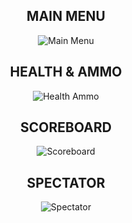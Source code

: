 <div align="center">

## MAIN MENU
![Main Menu](../screenshots/01_Main_Menu.jpg)

## HEALTH & AMMO
![Health Ammo](../screenshots/02_Health_Ammo.jpg)

## SCOREBOARD
![Scoreboard](../screenshots/03_Scoreboard.jpg)

## SPECTATOR
![Spectator](../screenshots/04_Spectator.jpg)